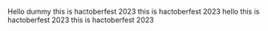 Hello dummy 
this is hactoberfest 2023
this is hactoberfest 2023
hello 
this is hactoberfest 2023
this is hactoberfest 2023
